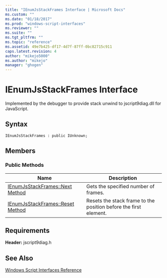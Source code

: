 ```yaml
---
title: "IEnumJsStackFrames Interface | Microsoft Docs"
ms.custom: ""
ms.date: "01/18/2017"
ms.prod: "windows-script-interfaces"
ms.reviewer: ""
ms.suite: ""
ms.tgt_pltfrm: ""
ms.topic: "reference"
ms.assetid: 49e7b425-df17-4d7f-87ff-0bc82715c911
caps.latest.revision: 4
author: "mikejo5000"
ms.author: "mikejo"
manager: "ghogen"
---
```

# IEnumJsStackFrames Interface
Implemented by the debugger to provide stack unwind to jscript9diag.dll for JavaScript.  
  
## Syntax  
  
```  
IEnumJsStackFrames : public IUnknown;  
```  
  
## Members  
  
### Public Methods  
  
|Name|Description|  
|----------|-----------------|  
|[IEnumJsStackFrames::Next Method](../../winscript/reference/ienumjsstackframes-next-method.md)|Gets the specified number of frames.|  
|[IEnumJsStackFrames::Reset Method](../../winscript/reference/ienumjsstackframes-reset-method.md)|Resets the stack frame to the position before the first element.|  
  
## Requirements  
 **Header:** jscript9diag.h  
  
## See Also  
 [Windows Script Interfaces Reference](../../winscript/reference/windows-script-interfaces-reference.md)